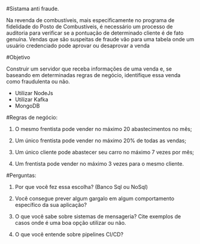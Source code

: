 #Sistama anti fraude.

Na revenda de combustíveis, mais especificamente no programa de fidelidade do Posto de Combustíveis, é necessário um processo de auditoria para verificar se a pontuação de determinado cliente é de fato genuína. Vendas que são suspeitas de fraude vão para uma tabela onde um usuário credenciado pode aprovar ou desaprovar a venda

#Objetivo

Construir um servidor que receba informações de uma venda e, se baseando em determinadas regras de negócio, identifique essa venda como fraudulenta ou não.

- Utilizar NodeJs
- Utilizar Kafka
- MongoDB

#Regras de negócio:

1. O mesmo frentista pode vender no máximo 20 abastecimentos no mês;

2. Um único frentista pode vender no máximo 20% de todas as vendas;

3. Um único cliente pode abastecer seu carro no máximo 7 vezes por mês;

4. Um frentista pode vender no máximo 3 vezes para o mesmo cliente.

#Perguntas:

1. Por que você fez essa escolha? (Banco Sql ou NoSql)

2. Você consegue prever algum gargalo em algum comportamento específico da sua aplicação?

3. O que você sabe sobre sistemas de mensageria? Cite exemplos de casos onde é uma boa opção utilizar ou não.

4. O que você entende sobre pipelines CI/CD?
